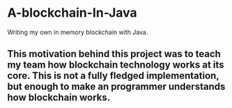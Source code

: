 # A-blockchain-In-Java
Writing my own in memory blockchain with Java.

## This motivation behind this project was to teach my team how blockchain technology works at its core. This is not a fully fledged implementation, but enough to make an programmer understands how blockchain works.
